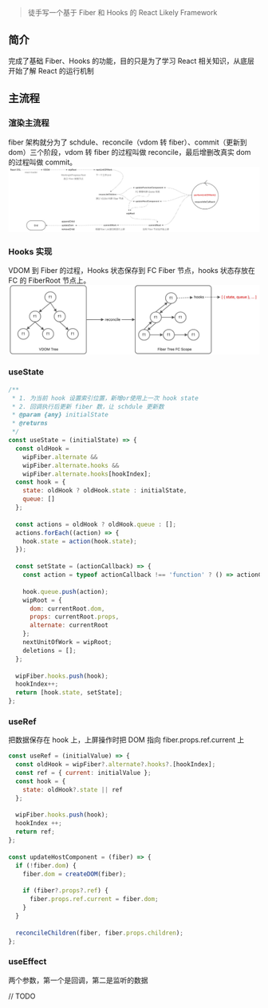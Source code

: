 > 徒手写一个基于 Fiber 和 Hooks 的 React Likely Framework

## 简介
完成了基础 Fiber、Hooks 的功能，目的只是为了学习 React 相关知识，从底层开始了解 React 的运行机制

## 主流程

### 渲染主流程
 fiber 架构就分为了 schdule、reconcile（vdom 转 fiber）、commit（更新到 dom）三个阶段，vdom 转 fiber 的过程叫做 reconcile，最后增删改真实 dom 的过程叫做 commit。
![](./assets/main_thread.jpeg)

### Hooks 实现
VDOM 到 Fiber 的过程，Hooks 状态保存到 FC Fiber 节点，hooks 状态存放在 FC 的 FiberRoot 节点上。
![](./assets/vdom_fiber.jpeg)

### useState
```javascript
/**
 * 1. 为当前 hook 设置索引位置，新增or使用上一次 hook state
 * 2. 回调执行后更新 fiber 数，让 schdule 更新数
 * @param {any} initialState 
 * @returns 
 */
const useState = (initialState) => {
  const oldHook =
    wipFiber.alternate &&
    wipFiber.alternate.hooks &&
    wipFiber.alternate.hooks[hookIndex];
  const hook = {
    state: oldHook ? oldHook.state : initialState,
    queue: []
  };

  const actions = oldHook ? oldHook.queue : [];
  actions.forEach((action) => {
    hook.state = action(hook.state);
  });

  const setState = (actionCallback) => {
    const action = typeof actionCallback !== 'function' ? () => actionCallback : actionCallback;

    hook.queue.push(action);
    wipRoot = {
      dom: currentRoot.dom,
      props: currentRoot.props,
      alternate: currentRoot
    };
    nextUnitOfWork = wipRoot;
    deletions = [];
  };

  wipFiber.hooks.push(hook);
  hookIndex++;
  return [hook.state, setState];
};
```

### useRef

把数据保存在 hook 上，上屏操作时把 DOM 指向 fiber.props.ref.current 上
```javascript
const useRef = (initialValue) => {
  const oldHook = wipFiber?.alternate?.hooks?.[hookIndex];
  const ref = { current: initialValue };
  const hook = {
    state: oldHook?.state || ref
  };

  wipFiber.hooks.push(hook);
  hookIndex ++;
  return ref;
};

const updateHostComponent = (fiber) => {
  if (!fiber.dom) {
    fiber.dom = createDOM(fiber);
    
    if (fiber?.props?.ref) {
      fiber.props.ref.current = fiber.dom;
    }
  }

  reconcileChildren(fiber, fiber.props.children);
};
```

### useEffect

两个参数，第一个是回调，第二是监听的数据

// TODO
